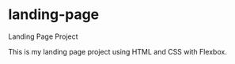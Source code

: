# landing-page
Landing Page Project

This is my landing page project using HTML and CSS with Flexbox.